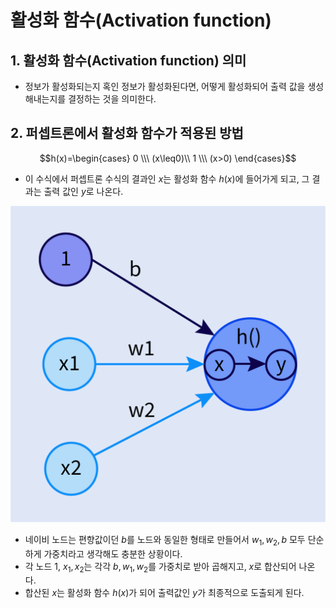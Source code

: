 # 활성화 함수(Activation function)

## 1. 활성화 함수(Activation function) 의미
- 정보가 활성화되는지 혹인 정보가 활성화된다면, 어떻게 활성화되어 출력 값을 생성해내는지를 결정하는 것을 의미한다.

## 2. 퍼셉트론에서 활성화 함수가 적용된 방법

$$h(x)=\begin{cases} 
0 \\\ (x\leq0)\\ 
1 \\\ (x>0) 
\end{cases}$$

- 이 수식에서 퍼셉트론 수식의 결과인 $x$는 활성화 함수 $h(x)$에 들어가게 되고, 그 결과는 출력 값인 $y$로 나온다.

![alt text](./Picture/Activation_function.png)

- 네이비 노드는 편향값이던 $b$를 노드와 동일한 형태로 만들어서 $w_1, w_2, b$ 모두 단순하게 가중치라고 생각해도 충분한 상황이다.
- 각 노드 1, $x_1, x_2$는 각각 $b, w_1, w_2$를 가중치로 받아 곱해지고, $x$로 합산되어 나온다.
- 합산된 $x$는 활성화 함수 $h(x)$가 되어 출력값인 $y$가 최종적으로 도출되게 된다.